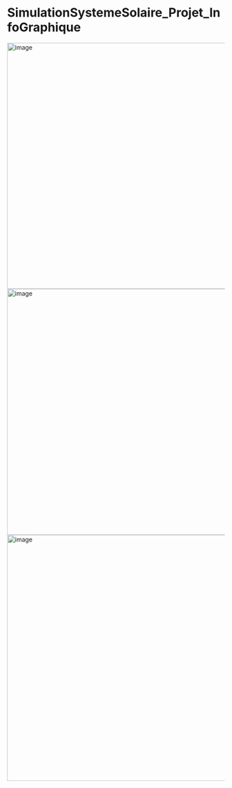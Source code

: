 # SimulationSystemeSolaire_Projet_InfoGraphique




<img width="570" alt="image" src="https://user-images.githubusercontent.com/118447835/204680635-ae83f489-d2a7-4d15-afe3-d52dc229f774.png">


<img width="570" alt="image" src="https://user-images.githubusercontent.com/118447835/204680439-6ef99774-e718-4de2-8874-461cfc8d1973.png">

<img width="570" alt="image" src="https://user-images.githubusercontent.com/118447835/204681017-578d2a71-5546-408d-ad9d-bd9a8b92c274.png">
